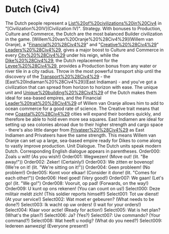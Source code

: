 # Dutch (Civ4)

The Dutch people represent a [List%20of%20civilizations%20in%20Civ4](civilization) in "[Civilization%20IV](Civilization IV)".
Strategy.
With bonuses to Production, Culture and Commerce, the Dutch are the most balanced Builder civilization in the game. [Willem%20van%20Oranje%20%28Civ4%29](Willem van Oranje), a "[Financial%20%28Civ4%29](Financial)" and "[Creative%20%28Civ4%29](Creative)" [Leaders%20%28Civ4%29](leader), gives a major boost to Culture and Commerce in every [City%20%28Civ4%29](city) under his reign, while the [Dike%20%28Civ4%29](Dike), the Dutch replacement for the [Levee%20%28Civ4%29](Levee), provides a Production bonus from any water or river tile in a city radius. Throw in the most powerful transport ship until the discovery of the [Transport%20%28Civ4%29](Transport) - the [East%20Indiaman%20%28Civ4%29](East Indiaman) - and you've got a civilization that can spread from horizon to horizon with ease.
The unique unit and [Unique%20building%20%28Civ4%29](building) of the Dutch makes them ideal for sea-based empires, and the Financial [Leader%20trait%20%28Civ4%29](trait) of Willem van Oranje allows him to add to ocean commerce for a good rate of science. The Creative trait means that new [Coastal%20%28Civ4%29](coastal) cities will expand their borders quickly, and therefore be able to hold even more sea squares.
East Indiamen are ideal for setting up sea colonies abroad due to their higher strength and cargo space - there's also little danger from [Privateer%20%28Civ4%29](Privateers) as East Indiamen and Privateers have the same strength. This means Willem van Oranje can set up a large, sea-based empire ready for Dikes to come along to vastly improve production.
Unit Dialogue.
The Dutch units speak modern Dutch. Corresponding English dialogue appears in parentheses.
Order000: Zoals u wilt! (As you wish!)
Order001: Wegwezen! (Move out! (lit. "Be away!"))
Order002: Zeker! (Certainly!)
Order003: We zitten er bovenop! (We're on it! (lit. "We're sitting on it!"))
Order004: Geen probleem! (No problem!)
Order005: Komt voor elkaar! (Consider it done! (lit. "Comes for each other!"))
Order006: Heel goed! (Very good!)
Order007: We gaan! (Let's go! (lit. "We go!")
Order008: Vooruit, op pad! (Forwards, on the way!)
Order009: U kunt op ons rekenen! (You can count on us!)
Select000: Deze militair meldt zich! (This soldier reports himself!)
Select001: Tot uw dienst! (At your service!)
Select002: Wat moet er gebeuren? (What needs to be done?)
Select003: Ik wacht op uw orders! (I wait for your orders!)
Select004: Klaar voor actie! (Ready for action!)
Select005: Wat is het plan? (What's the plan?)
Select006: Ja? (Yes?)
Select007: Uw commando? (Your command?)
Select008: Wat heeft u nodig? (What do you need?)
Select009: Iedereen aanwezig! (Everyone present!)